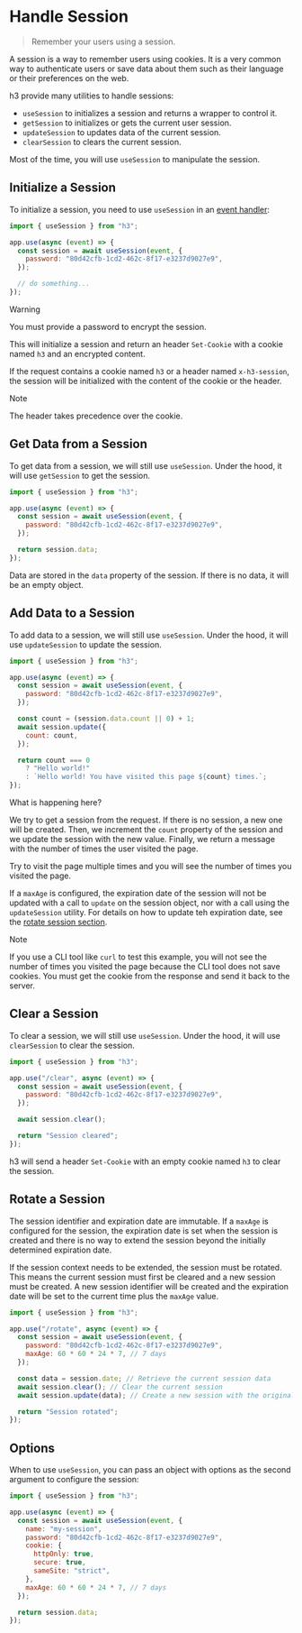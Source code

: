 # Handle Session

> Remember your users using a session.

A session is a way to remember users using cookies. It is a very common way to authenticate users or save data about them such as their language or their preferences on the web.

h3 provide many utilities to handle sessions:

- `useSession` to initializes a session and returns a wrapper to control it.
- `getSession` to initializes or gets the current user session.
- `updateSession` to updates data of the current session.
- `clearSession` to clears the current session.

Most of the time, you will use `useSession` to manipulate the session.

## Initialize a Session

To initialize a session, you need to use `useSession` in an [event handler](/guide/event-handler):

```js
import { useSession } from "h3";

app.use(async (event) => {
  const session = await useSession(event, {
    password: "80d42cfb-1cd2-462c-8f17-e3237d9027e9",
  });

  // do something...
});
```

> [!WARNING]
> You must provide a password to encrypt the session.

This will initialize a session and return an header `Set-Cookie` with a cookie named `h3` and an encrypted content.

If the request contains a cookie named `h3` or a header named `x-h3-session`, the session will be initialized with the content of the cookie or the header.

> [!NOTE]
> The header takes precedence over the cookie.

## Get Data from a Session

To get data from a session, we will still use `useSession`. Under the hood, it will use `getSession` to get the session.

```js
import { useSession } from "h3";

app.use(async (event) => {
  const session = await useSession(event, {
    password: "80d42cfb-1cd2-462c-8f17-e3237d9027e9",
  });

  return session.data;
});
```

Data are stored in the `data` property of the session. If there is no data, it will be an empty object.

## Add Data to a Session

To add data to a session, we will still use `useSession`. Under the hood, it will use `updateSession` to update the session.

```js
import { useSession } from "h3";

app.use(async (event) => {
  const session = await useSession(event, {
    password: "80d42cfb-1cd2-462c-8f17-e3237d9027e9",
  });

  const count = (session.data.count || 0) + 1;
  await session.update({
    count: count,
  });

  return count === 0
    ? "Hello world!"
    : `Hello world! You have visited this page ${count} times.`;
});
```

What is happening here?

We try to get a session from the request. If there is no session, a new one will be created. Then, we increment the `count` property of the session and we update the session with the new value. Finally, we return a message with the number of times the user visited the page.

Try to visit the page multiple times and you will see the number of times you visited the page.

If a `maxAge` is configured, the expiration date of the session will not be updated with a call to `update` on the session object, nor with a call using the `updateSession` utility. For details on how to update teh expiration date, see the [rotate session section](#rotate-a-session).

> [!NOTE]
> If you use a CLI tool like `curl` to test this example, you will not see the number of times you visited the page because the CLI tool does not save cookies. You must get the cookie from the response and send it back to the server.

## Clear a Session

To clear a session, we will still use `useSession`. Under the hood, it will use `clearSession` to clear the session.

```js
import { useSession } from "h3";

app.use("/clear", async (event) => {
  const session = await useSession(event, {
    password: "80d42cfb-1cd2-462c-8f17-e3237d9027e9",
  });

  await session.clear();

  return "Session cleared";
});
```

h3 will send a header `Set-Cookie` with an empty cookie named `h3` to clear the session.

## Rotate a Session

The session identifier and expiration date are immutable. If a `maxAge` is configured for the session, the expiration date is set when the session is created and there is no way to extend the session beyond the initially determined expiration date.

If the session context needs to be extended, the session must be rotated. This means the current session must first be cleared and a new session must be created. A new session identifier will be created and the expiration date will be set to the current time plus the `maxAge` value.

```js
import { useSession } from "h3";

app.use("/rotate", async (event) => {
  const session = await useSession(event, {
    password: "80d42cfb-1cd2-462c-8f17-e3237d9027e9",
    maxAge: 60 * 60 * 24 * 7, // 7 days
  });

  const data = session.date; // Retrieve the current session data
  await session.clear(); // Clear the current session
  await session.update(data); // Create a new session with the original data

  return "Session rotated";
});
```

## Options

When to use `useSession`, you can pass an object with options as the second argument to configure the session:

```js
import { useSession } from "h3";

app.use(async (event) => {
  const session = await useSession(event, {
    name: "my-session",
    password: "80d42cfb-1cd2-462c-8f17-e3237d9027e9",
    cookie: {
      httpOnly: true,
      secure: true,
      sameSite: "strict",
    },
    maxAge: 60 * 60 * 24 * 7, // 7 days
  });

  return session.data;
});
```
